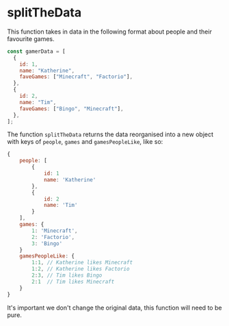 # splitTheData

This function takes in data in the following format about people and their favourite games.

```js
const gamerData = [
  {
    id: 1,
    name: "Katherine",
    faveGames: ["Minecraft", "Factorio"],
  },
  {
    id: 2,
    name: "Tim",
    faveGames: ["Bingo", "Minecraft"],
  },
];
```

The function `splitTheData` returns the data reorganised into a new object with keys of `people`, `games` and `gamesPeopleLike`, like so:

```js
{
    people: [
        {
            id: 1
            name: 'Katherine'
        },
        {
            id: 2
            name: 'Tim'
        }
    ],
    games: {
        1: 'Minecraft',
        2: 'Factorio',
        3: 'Bingo'
    }
    gamesPeopleLike: {
        1:1, // Katherine likes Minecraft
        1:2, // Katherine likes Factorio
        2:3, // Tim likes Bingo
        2:1  // Tim likes Minecraft
    }
}
```

It's important we don't change the original data, this function will need to be pure.